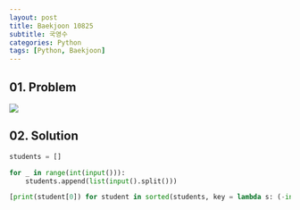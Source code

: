 ```yaml
---
layout: post
title: Baekjoon 10825
subtitle: 국영수
categories: Python
tags: [Python, Baekjoon]
---
```


## 01. Problem

<img src="https://github.com/WoojinJeonkr/WoojinJeonkr.github.io/blob/main/assets/images/post_image/baekjoon_10825.png?raw=true">

## 02. Solution

```Python
students = []

for _ in range(int(input())):
    students.append(list(input().split()))

[print(student[0]) for student in sorted(students, key = lambda s: (-int(s[1]), int(s[2]), -int(s[3]), s[0]))]
```

